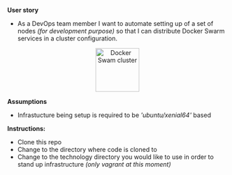 **User story**
- As a DevOps team member I want to automate setting up of a set of nodes _(for development purpose)_ so that I can distribute Docker Swarm services in a cluster configuration.

<p align="center">
  <img src="Infra.PNG" alt="Docker Swam cluster" style="width: 100px;"/>
</p>

**Assumptions**
- Infrastucture being setup is required to be _'ubuntu/xenial64'_ based

**Instructions:**
- Clone this repo
-	Change to the directory where code is cloned to
-	Change to the technology directory you would like to use in order to stand up infrastructure _(only vagrant at this moment)_

